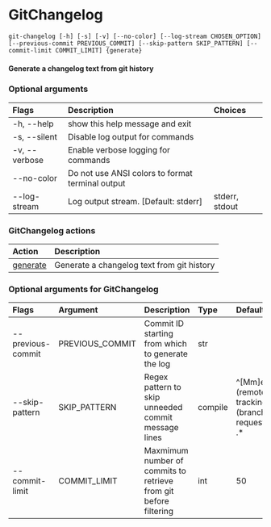 
GitChangelog
============


``git-changelog [-h] [-s] [-v] [--no-color] [--log-stream CHOSEN_OPTION] [--previous-commit PREVIOUS_COMMIT] [--skip-pattern SKIP_PATTERN] [--commit-limit COMMIT_LIMIT] {generate}``
#### Generate a changelog text from git history

### Optional arguments

|Flags|Description|Choices|
| :--- | :--- | :--- |
|-h, --help|show this help message and exit||
|-s, --silent|Disable log output for commands||
|-v, --verbose|Enable verbose logging for commands||
|--no-color|Do not use ANSI colors to format terminal output||
|--log-stream|Log output stream. [Default: stderr]|stderr, stdout|

### GitChangelog actions

|Action|Description|
| :--- | :--- |
|[generate](GitChangelog_generate.md)|Generate a changelog text from git history|

### Optional arguments for GitChangelog

|Flags|Argument|Description|Type|Default|
| :--- | :--- | :--- | :--- | :--- |
|--previous-commit|PREVIOUS_COMMIT|Commit ID starting from which to generate the log|str||
|--skip-pattern|SKIP_PATTERN|Regex pattern to skip unneeded commit message lines|compile|^[Mm]erged? (remote-tracking )?(branch&#124;pull request&#124;in) .*|
|--commit-limit|COMMIT_LIMIT|Maxmimum number of commits to retrieve from git before filtering|int|50|
